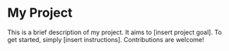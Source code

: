 # My Project

This is a brief description of my project. It aims to [insert project goal]. To get started, simply [insert instructions]. Contributions are welcome!

